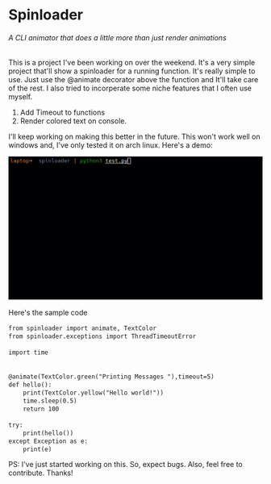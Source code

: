 # Spinloader
###### A CLI animator that does a little more than just render animations
This is a project I've been working on over the weekend. It's a very simple project that'll show a spinloader for a running function. It's really simple to use. Just use the @animate decorator above the function and It'll take care of the rest. I also tried to incorperate some niche features that I often use myself.

1. Add Timeout to functions 
2. Render colored text on console. 

I'll keep working on making this better in the future. This won't work well on windows and, I've only tested it on arch linux.
Here's a demo:

![](media/demo.gif)

Here's the sample code 
```
from spinloader import animate, TextColor
from spinloader.exceptions import ThreadTimeoutError

import time 


@animate(TextColor.green("Printing Messages "),timeout=5)
def hello():
    print(TextColor.yellow("Hello world!"))
    time.sleep(0.5)
    return 100

try:
    print(hello())
except Exception as e:
    print(e)

```
PS: I've just started working on this. So, expect bugs. Also, feel free to contribute. Thanks! 